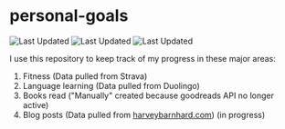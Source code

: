 # personal-goals
![Last Updated](https://img.shields.io/date/1626227306?color=FC4C02&label=Fitness%20Updated&logo=strava)
![Last Updated](https://img.shields.io/date/1626227306?color=7ac70c&label=Language%20Updated&logo=duolingo)
![Last Updated](https://img.shields.io/date/1626227306?color=e9e5cd&label=Books%20Updated&logo=goodreads)

I use this repository to keep track of my progress in these major areas:

1. Fitness (Data pulled from Strava)
2. Language learning (Data pulled from Duolingo)
3. Books read ("Manually" created because goodreads API no longer active)
4. Blog posts (Data pulled from [harveybarnhard.com](https://harveybarnhard.com)) (in progress)
